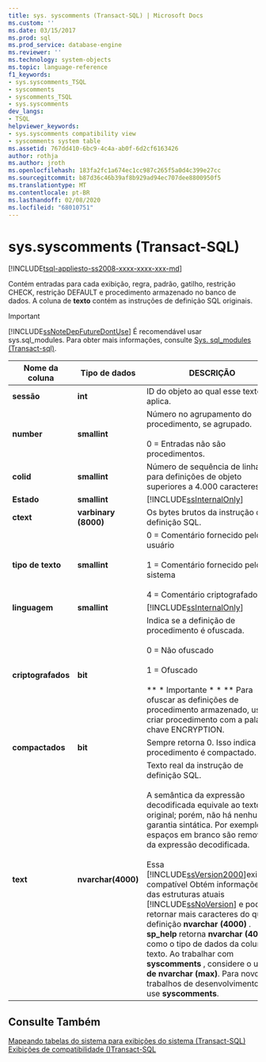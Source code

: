 ```yaml
---
title: sys. syscomments (Transact-SQL) | Microsoft Docs
ms.custom: ''
ms.date: 03/15/2017
ms.prod: sql
ms.prod_service: database-engine
ms.reviewer: ''
ms.technology: system-objects
ms.topic: language-reference
f1_keywords:
- sys.syscomments_TSQL
- syscomments
- syscomments_TSQL
- sys.syscomments
dev_langs:
- TSQL
helpviewer_keywords:
- sys.syscomments compatibility view
- syscomments system table
ms.assetid: 767dd410-6bc9-4c4a-ab0f-6d2cf6163426
author: rothja
ms.author: jroth
ms.openlocfilehash: 183fa2fc1a674ec1cc987c265f5a0d4c399e27cc
ms.sourcegitcommit: b87d36c46b39af8b929ad94ec707dee8800950f5
ms.translationtype: MT
ms.contentlocale: pt-BR
ms.lasthandoff: 02/08/2020
ms.locfileid: "68010751"
---
```

# <a name="syssyscomments-transact-sql"></a>sys.syscomments (Transact-SQL)
[!INCLUDE[tsql-appliesto-ss2008-xxxx-xxxx-xxx-md](../../includes/tsql-appliesto-ss2008-xxxx-xxxx-xxx-md.md)]

  Contém entradas para cada exibição, regra, padrão, gatilho, restrição CHECK, restrição DEFAULT e procedimento armazenado no banco de dados. A coluna de **texto** contém as instruções de definição SQL originais.  
  
> [!IMPORTANT]  
>  
  [!INCLUDE[ssNoteDepFutureDontUse](../../includes/ssnotedepfuturedontuse-md.md)] É recomendável usar sys.sql_modules. Para obter mais informações, consulte [Sys. sql_modules &#40;Transact-sql&#41;](../../relational-databases/system-catalog-views/sys-sql-modules-transact-sql.md).  
  
|Nome da coluna|Tipo de dados|DESCRIÇÃO|  
|-----------------|---------------|-----------------|  
|**sessão**|**int**|ID do objeto ao qual esse texto se aplica.|  
|**number**|**smallint**|Número no agrupamento do procedimento, se agrupado.<br /><br /> 0 = Entradas não são procedimentos.|  
|**colid**|**smallint**|Número de sequência de linha para definições de objeto superiores a 4.000 caracteres.|  
|**Estado**|**smallint**|[!INCLUDE[ssInternalOnly](../../includes/ssinternalonly-md.md)]|  
|**ctext**|**varbinary (8000)**|Os bytes brutos da instrução de definição SQL.|  
|**tipo de texto**|**smallint**|0 = Comentário fornecido pelo usuário<br /><br /> 1 = Comentário fornecido pelo sistema<br /><br /> 4 = Comentário criptografado|  
|**linguagem**|**smallint**|[!INCLUDE[ssInternalOnly](../../includes/ssinternalonly-md.md)]|  
|**criptografados**|**bit**|Indica se a definição de procedimento é ofuscada.<br /><br /> 0 = Não ofuscado<br /><br /> 1 = Ofuscado<br /><br /> ** \* Importante \* \* ** Para ofuscar as definições de procedimento armazenado, use criar procedimento com a palavra-chave ENCRYPTION.|  
|**compactados**|**bit**|Sempre retorna 0. Isso indica se o procedimento é compactado.|  
|**text**|**nvarchar(4000)**|Texto real da instrução de definição SQL.<br /><br /> A semântica da expressão decodificada equivale ao texto original; porém, não há nenhuma garantia sintática. Por exemplo, espaços em branco são removidos da expressão decodificada.<br /><br /> Essa [!INCLUDE[ssVersion2000](../../includes/ssversion2000-md.md)]exibição compatível Obtém informações das estruturas atuais [!INCLUDE[ssNoVersion](../../includes/ssnoversion-md.md)] e pode retornar mais caracteres do que a definição **nvarchar (4000)** . **sp_help** retorna **nvarchar (4000)** como o tipo de dados da coluna de texto. Ao trabalhar com **syscomments** , considere o uso **de nvarchar (max)**. Para novos trabalhos de desenvolvimento, não use **syscomments**.|  
  
## <a name="see-also"></a>Consulte Também  
 [Mapeando tabelas do sistema para exibições do sistema &#40;Transact-SQL&#41;](../../relational-databases/system-tables/mapping-system-tables-to-system-views-transact-sql.md)   
 [Exibições de compatibilidade &#40;&#41;Transact-SQL](~/relational-databases/system-compatibility-views/system-compatibility-views-transact-sql.md)  
  
  
